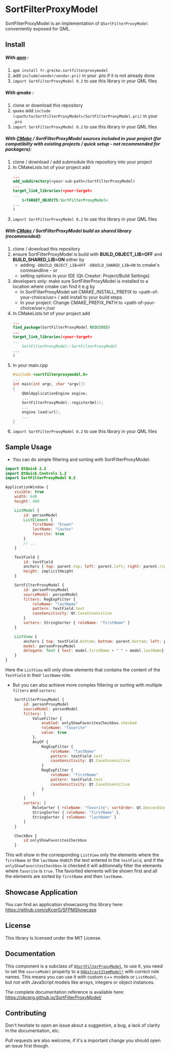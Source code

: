 SortFilterProxyModel
====================

SortFilterProxyModel is an implementation of `QSortFilterProxyModel` conveniently exposed for QML.

Install
-------
##### With [qpm](https://qpm.io) :
1. `qpm install fr.grecko.sortfilterproxymodel`
2. add `include(vendor/vendor.pri)` in your .pro if it is not already done
3. `import SortFilterProxyModel 0.2` to use this library in your QML files

##### With qmake :
1. clone or download this repository
2. `qmake` add `include  (<path/to/SortFilterProxyModel>/SortFilterProxyModel.pri)` in your `.pro`
3. `import SortFilterProxyModel 0.2` to use this library in your QML files

##### With [CMake](https://cmake.org/) / SortFilterProxyModel sources included in your project (for compatibilty with existing projects / quick setup - not recommended for packagers):
1. clone / download / add submodule this repository into your project
2. In CMakeLists.txt of your project add
    ```CMake
    ...
    add_subdirectory(<your-sub-path>/SortFilterProxyModel)
    ...
    target_link_libraries(<your-target>
    ...
        $<TARGET_OBJECTS:SortFilterProxyModel>
    ...
    )
    ```
3. `import SortFilterProxyModel 0.2` to use this library in your QML files

##### With [CMake](https://cmake.org/) / SortFilterProxyModel build as shared library (recommended):
1. clone / download this repository
2. ensure SortFilterProxyModel is build with **BUILD_OBJECT_LIB=OFF** and **BUILD_SHARED_LIB=ON** either by
    * adding ```-DBUILD_OBJECT_LIB=OFF -DBUILD_SHARED_LIB=ON``` to cmake's commandline - or
    * setting options in your IDE (Qt-Creator: Project/Build Settings)
3. developers only: make sure SortFilterProxyModel is installed to a location where cmake can find it e.g by
    * In SortFilterProxyModel set CMAKE_INSTALL_PREFIX to <path-of-your-choice/usr> / add install to your build steps
    * In your project: Change CMAKE_PREFIX_PATH to <path-of-your-choice/usr>;/usr
4. In CMakeLists.txt of your project add
    ```CMake
    ...
    find_package(SortFilterProxyModel REQUIRED)
    ...
    target_link_libraries(<your-target>
    ...
        SortFilterProxyModel::SortFilterProxyModel
    ...
    )
    ```
5. In your main.cpp
    ```cpp
    #include <sortfilterproxymodel.h>
    ...
    int main(int argc, char *argv[])
    {
        QQmlApplicationEngine engine;
        ...
        SortFilterProxyModel::registerQml();
        ...
        engine.load(url);
        ...
    }
    ```
6. `import SortFilterProxyModel 0.2` to use this library in your QML files


Sample Usage
------------

- You can do simple filtering and sorting with SortFilterProxyModel:
```qml
import QtQuick 2.2
import QtQuick.Controls 1.2
import SortFilterProxyModel 0.2

ApplicationWindow {
    visible: true
    width: 640
    height: 480

    ListModel {
        id: personModel
        ListElement {
            firstName: "Erwan"
            lastName: "Castex"
            favorite: true
        }
        // ...
    }

    TextField {
        id: textField
        anchors { top: parent.top; left: parent.left; right: parent.right }
        height: implicitHeight
    }

    SortFilterProxyModel {
        id: personProxyModel
        sourceModel: personModel
        filters: RegExpFilter {
            roleName: "lastName"
            pattern: textField.text
            caseSensitivity: Qt.CaseInsensitive
        }
        sorters: StringSorter { roleName: "firstName" }
    }

    ListView {
        anchors { top: textField.bottom; bottom: parent.bottom; left: parent.left; right: parent.right }
        model: personProxyModel
        delegate: Text { text: model.firstName + " " + model.lastName}
    }
}
```
Here the `ListView` will only show elements that contains the content of the `TextField` in their `lastName` role.

- But you can also achieve more complex filtering or sorting with multiple `filters` and `sorters`:
```qml
    SortFilterProxyModel {
        id: personProxyModel
        sourceModel: personModel
        filters: [
            ValueFilter {
                enabled: onlyShowFavoritesCheckbox.checked
                roleName: "favorite"
                value: true
            },
            AnyOf {
                RegExpFilter {
                    roleName: "lastName"
                    pattern: textField.text
                    caseSensitivity: Qt.CaseInsensitive
                }
                RegExpFilter {
                    roleName: "firstName"
                    pattern: textField.text
                    caseSensitivity: Qt.CaseInsensitive
                }
            }
        ]
        sorters: [
            RoleSorter { roleName: "favorite"; sortOrder: Qt.DescendingOrder },
            StringSorter { roleName: "firstName" },
            StringSorter { roleName: "lastName" }
        ]
    }

    CheckBox {
        id:onlyShowFavoritesCheckbox
    }
```
This will show in the corresponding `ListView` only the elements where the `firstName` or the `lastName` match the text entered in the `textField`, and if the `onlyShowFavoritesCheckbox` is checked it will aditionnally filter the elements where `favorite` is `true`.
The favorited elements will be shown first and all the elements are sorted by `firstName` and then `lastName`.

Showcase Application
--------------------
You can find an application showcasing this library here: https://github.com/oKcerG/SFPMShowcase

License
-------
This library is licensed under the MIT License.

Documentation
-------------
This component is a subclass of [`QSortFilterProxyModel`](http://doc.qt.io/qt-5/qsortfilterproxymodel.html), to use it, you need to set the `sourceModel` property to a [`QAbstractItemModel*`](http://doc.qt.io/qt-5/qabstractitemmodel.html) with correct role names.
This means you can use it with custom c++ models or `ListModel`, but not with JavaScript models like arrays, integers or object instances.

The complete documentation reference is available here: https://okcerg.github.io/SortFilterProxyModel/

Contributing
------------
Don't hesitate to open an issue about a suggestion, a bug, a lack of clarity in the documentation, etc.

Pull requests are also welcome, if it's a important change you should open an issue first though.
